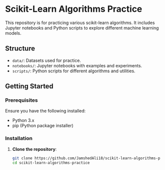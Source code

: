 # Scikit-Learn Algorithms Practice

This repository is for practicing various scikit-learn algorithms. It includes Jupyter notebooks and Python scripts to explore different machine learning models.

## Structure

- `data/`: Datasets used for practice.
- `notebooks/`: Jupyter notebooks with examples and experiments. 
- `scripts/`: Python scripts for different algorithms and utilities. 

## Getting Started

### Prerequisites

Ensure you have the following installed:

- Python 3.x
- pip (Python package installer)

### Installation

1. **Clone the repository**:
   ```bash
   git clone https://github.com/JamshedAli18/scikit-learn-algorithms-practice.git
   cd scikit-learn-algorithms-practice 
